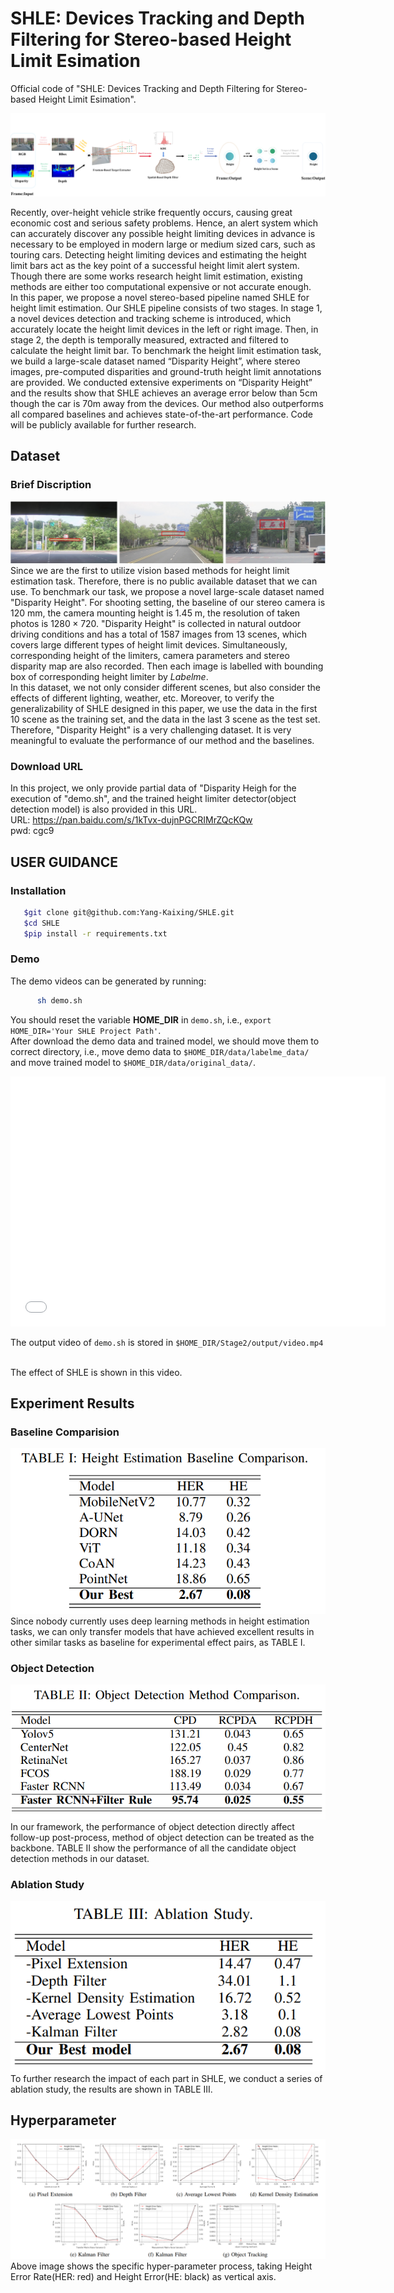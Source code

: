 # SHLE: Devices Tracking and Depth Filtering for Stereo-based Height Limit Esimation

Official code of "SHLE: Devices Tracking and Depth Filtering for Stereo-based Height Limit Esimation".

![image](./data/readme/framework.png) <br>

Recently, over-height vehicle strike frequently occurs, causing great economic cost and serious safety problems. Hence, an alert system which can accurately discover any possible height limiting devices in advance is necessary to be employed in modern large or medium sized cars, such as touring cars. Detecting height limiting devices and estimating the height limit bars act as the key point of a successful height limit alert system. Though there are some works research height limit estimation, existing methods are either too computational expensive or not accurate enough. <br>
In this paper, we propose a novel stereo-based pipeline named SHLE for height limit estimation. Our SHLE pipeline consists of two stages. In stage 1, a novel devices detection and tracking scheme is introduced, which accurately locate the height limit devices in the left or right image. Then, in stage 2, the depth is temporally measured, extracted and filtered to calculate the height limit bar. To benchmark the height limit estimation task, we build a large-scale dataset named “Disparity Height”, where stereo images, pre-computed disparities and ground-truth height limit annotations are provided. We conducted extensive experiments on “Disparity Height” and the results show that SHLE achieves an average error below than 5cm though the car is 70m away from the devices. Our method also outperforms all compared baselines and achieves state-of-the-art performance. Code will be publicly available for further research.

## Dataset

### Brief Discription

![image](./data/readme/data_annotation.png)  <br>
Since we are the first to utilize vision based methods for height limit estimation task. Therefore, there is no public available dataset that we can use. To benchmark our task, we propose a novel large-scale dataset named "Disparity Height". For shooting setting, the baseline of our stereo camera is 120 mm, the camera mounting height is 1.45 m, the resolution of taken photos is $1280 \times 720$. "Disparity Height" is collected in natural outdoor driving conditions and has a total of 1587 images from 13 scenes, which covers large different types of height limit devices. Simultaneously, corresponding height of the limiters, camera parameters and stereo disparity map are also recorded. Then each image is labelled with bounding box of corresponding height limiter by $Labelme$. <br>
In this dataset, we not only consider different scenes, but also consider the effects of different lighting, weather, etc. Moreover, to verify the generalizability of SHLE designed in this paper, we use the data in the first 10 scene as the training set, and the data in the last 3 scene as the test set. Therefore, "Disparity Height" is a very challenging dataset. It is very meaningful to evaluate the performance of our method and the baselines. <br>

### Download URL

In this project, we only provide partial data of "Disparity Heigh for the execution of "demo.sh", and the trained height limiter detector(object detection model) is also provided in this URL.<br>
   URL: https://pan.baidu.com/s/1kTvx-dujnPGCRIMrZQcKQw  <br>
   pwd: cgc9

## USER GUIDANCE

### Installation

```bash
   $git clone git@github.com:Yang-Kaixing/SHLE.git
   $cd SHLE
   $pip install -r requirements.txt
```

### Demo

The demo videos can be generated by running: <br>

```bash
      sh demo.sh
```

You should reset the variable **HOME_DIR** in ``demo.sh``, i.e., ``export HOME_DIR='Your SHLE Project Path'``. <br>
After download the demo data and trained model, we should move them to correct directory, i.e., move demo data to ``$HOME_DIR/data/labelme_data/`` and move trained model to ``$HOME_DIR/data/original_data/``. <br>

<!-- <iframe height=3600 width=900 src="https://github.com/Yang-Kaixing/SHLE/blob/ab9040c1193e421079e440365344dbfc5d6cfcf9/data/readme/demo.mp4"> -->
<!-- <iframe src=https://github.com/Yang-Kaixing/SHLE/blob/ab9040c1193e421079e440365344dbfc5d6cfcf9/data/readme/demo.mp4 height=600 width=800>  -->
<!-- <video id="video" controls="" preload="none" poster="封面">
      <source id="mp4" src="https://player.bilibili.com/player.html?aid=606591700&bvid=BV1984y147JD&cid=930887295&page=1" type="video/mp4">
</videos> -->
<iframe height="400" width="600" src="//player.bilibili.com/player.html?aid=49775093&cid=87150521&page=1" scrolling="no" border="0" frameborder="no" framespacing="0" allowfullscreen="true"> </iframe>

The output video of ``demo.sh`` is stored in ``$HOME_DIR/Stage2/output/video.mp4``

<br>
The effect of SHLE is shown in this video.

## Experiment Results

### Baseline Comparision

![image](./data/readme/baseline_comparison.png) <br>
Since nobody currently uses deep learning methods in height estimation tasks, we can only transfer models that have achieved excellent results in other similar tasks as baseline for experimental effect pairs, as TABLE I.

### Object Detection

![image](./data/readme/object_detection.png) <br>
In our framework, the performance of object detection directly affect follow-up post-process, method of object detection can be treated as the backbone. TABLE II show the performance of all the candidate object detection methods in our dataset.

### Ablation Study

![image](./data/readme/ablation_study.png) <br>
To further research the impact of each part in SHLE, we conduct a series of ablation study, the results are shown in TABLE III.

## Hyperparameter

![image](./data/readme/hyperparameter.png) <br>
Above image shows the specific hyper-parameter process, taking Height Error Rate(HER: red) and Height Error(HE: black) as vertical axis.
